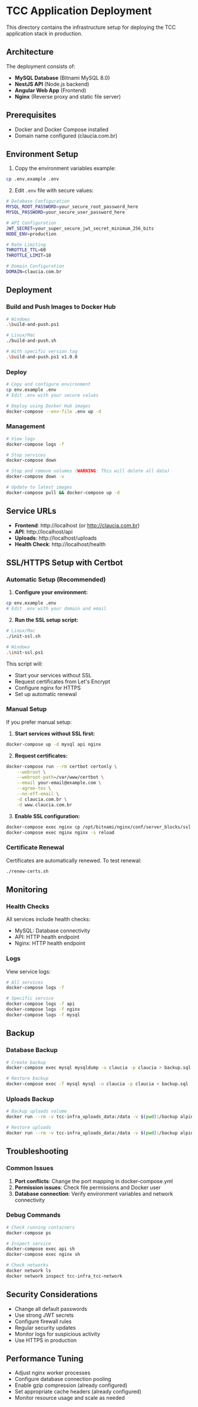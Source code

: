 # TCC Application Deployment

This directory contains the infrastructure setup for deploying the TCC application stack in production.

## Architecture

The deployment consists of:

- **MySQL Database** (Bitnami MySQL 8.0)
- **NestJS API** (Node.js backend)
- **Angular Web App** (Frontend)
- **Nginx** (Reverse proxy and static file server)

## Prerequisites

- Docker and Docker Compose installed
- Domain name configured (claucia.com.br)

## Environment Setup

1. Copy the environment variables example:

```bash
cp .env.example .env
```

2. Edit `.env` file with secure values:

```bash
# Database Configuration
MYSQL_ROOT_PASSWORD=your_secure_root_password_here
MYSQL_PASSWORD=your_secure_user_password_here

# API Configuration
JWT_SECRET=your_super_secure_jwt_secret_minimum_256_bits
NODE_ENV=production

# Rate Limiting
THROTTLE_TTL=60
THROTTLE_LIMIT=10

# Domain Configuration
DOMAIN=claucia.com.br
```

## Deployment

### Build and Push Images to Docker Hub

```bash
# Windows
.\build-and-push.ps1

# Linux/Mac
./build-and-push.sh

# With specific version tag
.\build-and-push.ps1 v1.0.0
```

### Deploy

```bash
# Copy and configure environment
cp env.example .env
# Edit .env with your secure values

# Deploy using Docker Hub images
docker-compose --env-file .env up -d
```

### Management

```bash
# View logs
docker-compose logs -f

# Stop services
docker-compose down

# Stop and remove volumes (WARNING: This will delete all data)
docker-compose down -v

# Update to latest images
docker-compose pull && docker-compose up -d
```

## Service URLs

- **Frontend**: http://localhost (or http://claucia.com.br)
- **API**: http://localhost/api
- **Uploads**: http://localhost/uploads
- **Health Check**: http://localhost/health

## SSL/HTTPS Setup with Certbot

### Automatic Setup (Recommended)

1. **Configure your environment:**

```bash
cp env.example .env
# Edit .env with your domain and email
```

2. **Run the SSL setup script:**

```bash
# Linux/Mac
./init-ssl.sh

# Windows
.\init-ssl.ps1
```

This script will:

- Start your services without SSL
- Request certificates from Let's Encrypt
- Configure nginx for HTTPS
- Set up automatic renewal

### Manual Setup

If you prefer manual setup:

1. **Start services without SSL first:**

```bash
docker-compose up -d mysql api nginx
```

2. **Request certificates:**

```bash
docker-compose run --rm certbot certonly \
    --webroot \
    --webroot-path=/var/www/certbot \
    --email your-email@example.com \
    --agree-tos \
    --no-eff-email \
    -d claucia.com.br \
    -d www.claucia.com.br
```

3. **Enable SSL configuration:**

```bash
docker-compose exec nginx cp /opt/bitnami/nginx/conf/server_blocks/ssl.conf /opt/bitnami/nginx/conf/server_blocks/default.conf
docker-compose exec nginx nginx -s reload
```

### Certificate Renewal

Certificates are automatically renewed. To test renewal:

```bash
./renew-certs.sh
```

## Monitoring

### Health Checks

All services include health checks:

- MySQL: Database connectivity
- API: HTTP health endpoint
- Nginx: HTTP health endpoint

### Logs

View service logs:

```bash
# All services
docker-compose logs -f

# Specific service
docker-compose logs -f api
docker-compose logs -f nginx
docker-compose logs -f mysql
```

## Backup

### Database Backup

```bash
# Create backup
docker-compose exec mysql mysqldump -u claucia -p claucia > backup.sql

# Restore backup
docker-compose exec -T mysql mysql -u claucia -p claucia < backup.sql
```

### Uploads Backup

```bash
# Backup uploads volume
docker run --rm -v tcc-infra_uploads_data:/data -v $(pwd):/backup alpine tar czf /backup/uploads-backup.tar.gz -C /data .

# Restore uploads
docker run --rm -v tcc-infra_uploads_data:/data -v $(pwd):/backup alpine tar xzf /backup/uploads-backup.tar.gz -C /data
```

## Troubleshooting

### Common Issues

1. **Port conflicts**: Change the port mapping in docker-compose.yml
2. **Permission issues**: Check file permissions and Docker user
3. **Database connection**: Verify environment variables and network connectivity

### Debug Commands

```bash
# Check running containers
docker-compose ps

# Inspect service
docker-compose exec api sh
docker-compose exec nginx sh

# Check networks
docker network ls
docker network inspect tcc-infra_tcc-network
```

## Security Considerations

- Change all default passwords
- Use strong JWT secrets
- Configure firewall rules
- Regular security updates
- Monitor logs for suspicious activity
- Use HTTPS in production

## Performance Tuning

- Adjust nginx worker processes
- Configure database connection pooling
- Enable gzip compression (already configured)
- Set appropriate cache headers (already configured)
- Monitor resource usage and scale as needed
